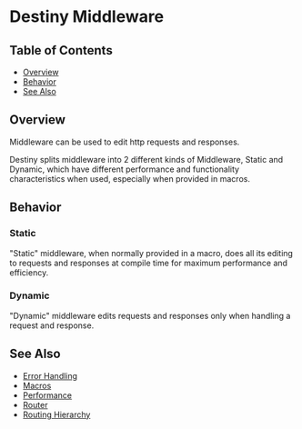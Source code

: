 # Destiny Middleware

## Table of Contents

- [Overview](#overview)
- [Behavior](#behavior)
- [See Also](#see-also)

## Overview

Middleware can be used to edit http requests and responses.

Destiny splits middleware into 2 different kinds of Middleware, Static and Dynamic, which have different performance and functionality characteristics when used, especially when provided in macros.

## Behavior

### Static

"Static" middleware, when normally provided in a macro, does all its editing to requests and responses at compile time for maximum performance and efficiency.

### Dynamic

"Dynamic" middleware edits requests and responses only when handling a request and response.

## See Also
- [Error Handling](https://github.com/RandomHashTags/destiny/tree/main/Sources/Documentation.docc/ErrorHandling.md)
- [Macros](https://github.com/RandomHashTags/destiny/tree/main/Sources/Documentation.docc/Macros.md)
- [Performance](https://github.com/RandomHashTags/destiny/tree/main/Sources/Documentation.docc/Performance.md)
- [Router](https://github.com/RandomHashTags/destiny/tree/main/Sources/Documentation.docc/Router.md)
- [Routing Hierarchy](https://github.com/RandomHashTags/destiny/tree/main/Sources/Documentation.docc/RoutingHierarchy.md)